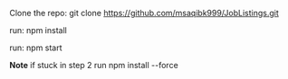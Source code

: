 Clone the repo: git clone https://github.com/msaqibk999/JobListings.git

run: npm install 

run: npm start 

**Note**
if stuck in step 2 run npm install --force
